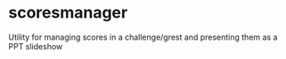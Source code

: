 # scoresmanager
Utility for managing scores in a challenge/grest and presenting them as a PPT slideshow
